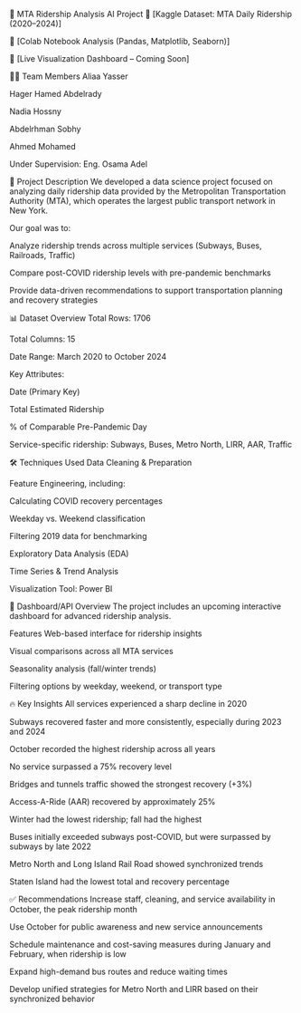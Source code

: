 🚉 MTA Ridership Analysis AI Project
🔗 [Kaggle Dataset: MTA Daily Ridership (2020–2024)]

🔗 [Colab Notebook Analysis (Pandas, Matplotlib, Seaborn)]

🔗 [Live Visualization Dashboard – Coming Soon]

👩‍💻 Team Members
Aliaa Yasser

Hager Hamed Abdelrady

Nadia Hossny

Abdelrhman Sobhy

Ahmed Mohamed

Under Supervision:
Eng. Osama Adel

📝 Project Description
We developed a data science project focused on analyzing daily ridership data provided by the Metropolitan Transportation Authority (MTA), which operates the largest public transport network in New York.

Our goal was to:

Analyze ridership trends across multiple services (Subways, Buses, Railroads, Traffic)

Compare post-COVID ridership levels with pre-pandemic benchmarks

Provide data-driven recommendations to support transportation planning and recovery strategies

📊 Dataset Overview
Total Rows: 1706

Total Columns: 15

Date Range: March 2020 to October 2024

Key Attributes:

Date (Primary Key)

Total Estimated Ridership

% of Comparable Pre-Pandemic Day

Service-specific ridership: Subways, Buses, Metro North, LIRR, AAR, Traffic

🛠 Techniques Used
Data Cleaning & Preparation

Feature Engineering, including:

Calculating COVID recovery percentages

Weekday vs. Weekend classification

Filtering 2019 data for benchmarking

Exploratory Data Analysis (EDA)

Time Series & Trend Analysis

Visualization Tool: Power BI

🚀 Dashboard/API Overview
The project includes an upcoming interactive dashboard for advanced ridership analysis.

Features
Web-based interface for ridership insights

Visual comparisons across all MTA services

Seasonality analysis (fall/winter trends)

Filtering options by weekday, weekend, or transport type

🔥 Key Insights
All services experienced a sharp decline in 2020

Subways recovered faster and more consistently, especially during 2023 and 2024

October recorded the highest ridership across all years

No service surpassed a 75% recovery level

Bridges and tunnels traffic showed the strongest recovery (+3%)

Access-A-Ride (AAR) recovered by approximately 25%

Winter had the lowest ridership; fall had the highest

Buses initially exceeded subways post-COVID, but were surpassed by subways by late 2022

Metro North and Long Island Rail Road showed synchronized trends

Staten Island had the lowest total and recovery percentage

✅ Recommendations
Increase staff, cleaning, and service availability in October, the peak ridership month

Use October for public awareness and new service announcements

Schedule maintenance and cost-saving measures during January and February, when ridership is low

Expand high-demand bus routes and reduce waiting times

Develop unified strategies for Metro North and LIRR based on their synchronized behavior
